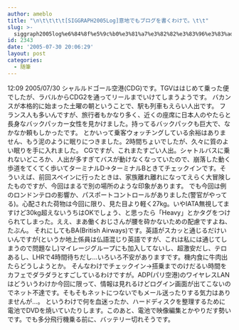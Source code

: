 ```yaml
---
author: ameblo
title: "\n\t\t\t\t[SIGGRAPH2005Log]意地でもブログを書くわけで。\t\t"
slug: >-
  siggraph2005log%e6%84%8f%e5%9c%b0%e3%81%a7%e3%82%82%e3%83%96%e3%83%ad%e3%82%b0%e3%82%92%e6%9b%b8%e3%81%8f%e3%82%8f%e3%81%91%e3%81%a7%e3%80%82
id: 2343
date: '2005-07-30 20:06:29'
layout: post
categories:
  - 随筆
---
```


12:09 2005/07/30 シャルルドゴール空港(CDG)です。TGVははじめて乗った便でしたが、ラバルからCDG2を通ってリールまでいけてしまうようです。 バカンスが本格的に始まった土曜の朝ということで、駅も列車もえらい人出です。 フランス人も多いんですが、旅行者もかなり多く、近くの座席に日本人のやたらと長身なバックパッカー女性を見かけました。持ってるバックパックも巨大で、なかなか頼もしかったです。 とかいって乗客ウォッチングしている余裕はありません、もう泥のように眠りにつきました。2時間ちょいでしたが、久々に質のよい眠りを手に入れました。 CGですが、これまたすごい人出。シャトルバスに乗れないどころか、人出が多すぎてバスが動けなくなっていたので、崩落した動く歩道をてくてく歩いてターミナルD→ターミナルBときてチェックインです。そういえば、前回スペインに行ったときは、家族離れ離れになってえらく大冒険したものですが、今回はまるで別の場所のような印象があります。 でも今回は例のロンドンテロの影響か、パスポートコントロールがありました(警官がやってる)。心配された荷物は今回に限り、見た目より軽く27kg。いやIATA無視してますけど30kg超えないうちはOKでしょう、と思ったら「Heavy」とかタグをつけられてしまった。ええ、まあ働くおじさんが腰を砕かないための配慮ですよね、たぶん。 それにしてもBA(British Airways)です。英語がスカッと通じるだけいいんですが(というか地上係員は仏語混じり英語ですが、これは私には通じてしまうので問題なし)マイレージグループにも加入してないし、超激安だし、テロあるし、LHRで4時間待ちだし…いろいろ不安がありますです。機内食に牛肉出たらどうしようとか。 そんなわけでチェックイン→搭乗までのけだるい時間をカフェでダラダラとすごしているわけですが。ADP(パリ空港)のワイヤレスLANはどういうわけか今回に限って、情報は見れるけどログイン画面が出てこないのでネット不達です。そもそもネットにつないでもメール送ったりする気力はありませんが…。 というわけで何を血迷ったか、ハードディスクを整理するために電池でDVDを焼いていたりします。このあと、電池で映像編集とかやりだす勢いです。でも多分飛行機乗る前に、バッテリー切れそうです。